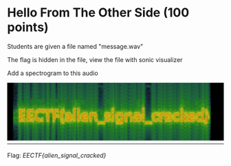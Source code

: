 # Hello From The Other Side (100 points)

Students are given a file named "message.wav"

The flag is hidden in the file, view the file with sonic visualizer

Add a spectrogram to this audio

![crackedMessage](https://github.com/kcwong395/EECTF-Writeups/blob/master/Forensics/Hello%20From%20The%20Other%20Side/crackedMessage.PNG)

Flag: *EECTF{alien_signal_cracked}*

